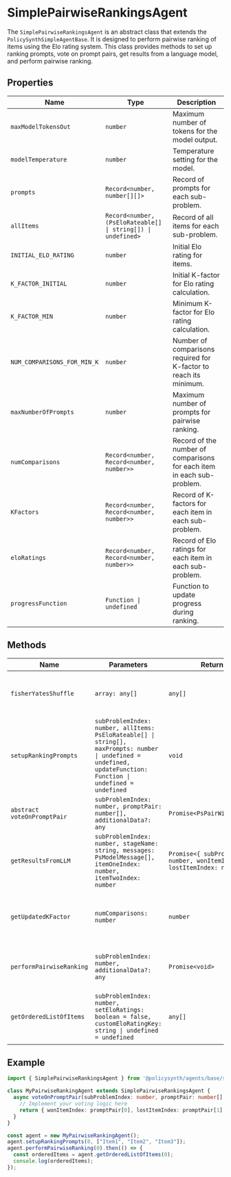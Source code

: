 # SimplePairwiseRankingsAgent

The `SimplePairwiseRankingsAgent` is an abstract class that extends the `PolicySynthSimpleAgentBase`. It is designed to perform pairwise ranking of items using the Elo rating system. This class provides methods to set up ranking prompts, vote on prompt pairs, get results from a language model, and perform pairwise ranking.

## Properties

| Name                        | Type                                | Description                                                                 |
|-----------------------------|-------------------------------------|-----------------------------------------------------------------------------|
| `maxModelTokensOut`         | `number`                            | Maximum number of tokens for the model output.                              |
| `modelTemperature`          | `number`                            | Temperature setting for the model.                                          |
| `prompts`                   | `Record<number, number[][]>`        | Record of prompts for each sub-problem.                                     |
| `allItems`                  | `Record<number, (PsEloRateable[] \| string[]) \| undefined>` | Record of all items for each sub-problem.                                   |
| `INITIAL_ELO_RATING`        | `number`                            | Initial Elo rating for items.                                               |
| `K_FACTOR_INITIAL`          | `number`                            | Initial K-factor for Elo rating calculation.                                |
| `K_FACTOR_MIN`              | `number`                            | Minimum K-factor for Elo rating calculation.                                |
| `NUM_COMPARISONS_FOR_MIN_K` | `number`                            | Number of comparisons required for K-factor to reach its minimum.           |
| `maxNumberOfPrompts`        | `number`                            | Maximum number of prompts for pairwise ranking.                             |
| `numComparisons`            | `Record<number, Record<number, number>>` | Record of the number of comparisons for each item in each sub-problem.      |
| `KFactors`                  | `Record<number, Record<number, number>>` | Record of K-factors for each item in each sub-problem.                      |
| `eloRatings`                | `Record<number, Record<number, number>>` | Record of Elo ratings for each item in each sub-problem.                    |
| `progressFunction`          | `Function \| undefined`             | Function to update progress during ranking.                                 |

## Methods

| Name                    | Parameters                                                                 | Return Type                | Description                                                                 |
|-------------------------|----------------------------------------------------------------------------|----------------------------|-----------------------------------------------------------------------------|
| `fisherYatesShuffle`    | `array: any[]`                                                             | `any[]`                    | Shuffles an array using the Fisher-Yates algorithm.                         |
| `setupRankingPrompts`   | `subProblemIndex: number, allItems: PsEloRateable[] \| string[], maxPrompts: number \| undefined = undefined, updateFunction: Function \| undefined = undefined` | `void`                     | Sets up ranking prompts for a sub-problem.                                   |
| `abstract voteOnPromptPair` | `subProblemIndex: number, promptPair: number[], additionalData?: any` | `Promise<PsPairWiseVoteResults>` | Abstract method to vote on a prompt pair.                                   |
| `getResultsFromLLM`     | `subProblemIndex: number, stageName: string, messages: PsModelMessage[], itemOneIndex: number, itemTwoIndex: number` | `Promise<{ subProblemIndex: number, wonItemIndex: number, lostItemIndex: number }>` | Gets results from a language model for a prompt pair.                       |
| `getUpdatedKFactor`     | `numComparisons: number`                                                   | `number`                   | Calculates the updated K-factor based on the number of comparisons.         |
| `performPairwiseRanking`| `subProblemIndex: number, additionalData?: any`                            | `Promise<void>`            | Performs pairwise ranking for a sub-problem.                                |
| `getOrderedListOfItems` | `subProblemIndex: number, setEloRatings: boolean = false, customEloRatingKey: string \| undefined = undefined` | `any[]`                    | Gets an ordered list of items based on their Elo ratings.                   |

## Example

```typescript
import { SimplePairwiseRankingsAgent } from '@policysynth/agents/base/simplePairwiseRanking.js';

class MyPairwiseRankingAgent extends SimplePairwiseRankingsAgent {
  async voteOnPromptPair(subProblemIndex: number, promptPair: number[], additionalData?: any): Promise<PsPairWiseVoteResults> {
    // Implement your voting logic here
    return { wonItemIndex: promptPair[0], lostItemIndex: promptPair[1] };
  }
}

const agent = new MyPairwiseRankingAgent();
agent.setupRankingPrompts(0, ["Item1", "Item2", "Item3"]);
agent.performPairwiseRanking(0).then(() => {
  const orderedItems = agent.getOrderedListOfItems(0);
  console.log(orderedItems);
});
```